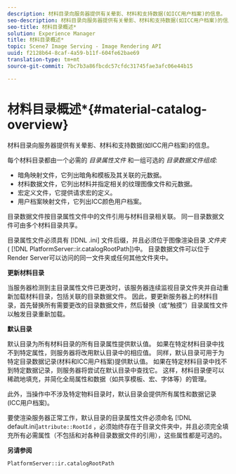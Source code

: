 ```yaml
---
description: 材料目录向服务器提供有关晕影、材料和支持数据(如ICC用户档案)的信息。
seo-description: 材料目录向服务器提供有关晕影、材料和支持数据(如ICC用户档案)的信息。
seo-title: 材料目录概述*
solution: Experience Manager
title: 材料目录概述*
topic: Scene7 Image Serving - Image Rendering API
uuid: f2128b64-8caf-4a59-b11f-604fe62bae69
translation-type: tm+mt
source-git-commit: 7bc7b3a86fbcdc57cfdc31745fae3afc06e44b15

---
```



# 材料目录概述*{#material-catalog-overview}

材料目录向服务器提供有关晕影、材料和支持数据(如ICC用户档案)的信息。

每个材料目录都由一个必需的 *目录属性文件* 和一组可选的 *目录数据文件组成*:

* 暗角映射文件，它列出暗角和模板及其关联的元数据。
* 材料数据文件，它列出材料并指定相关的纹理图像文件和元数据。
* 宏定义文件，它提供请求宏的定义。
* 用户档案映射文件，它列出ICC颜色用户档案。

目录数据文件按目录属性文件中的文件引用与材料目录相关联。 同一目录数据文件可由多个材料目录共享。

目录属性文件必须具有 [!DNL .ini] 文件后缀，并且必须位于图像渲染目录 *文件夹* ( [!DNL PlatformServer::ir.catalogRootPath])中。 目录数据文件可以位于Render Server可以访问的同一文件夹或任何其他文件夹中。

**更新材料目录**

当服务器检测到主目录属性文件已更改时，该服务器连续监视目录文件夹并自动重新加载材料目录，包括关联的目录数据文件。 因此，要更新服务器上的材料目录，首先替换所有需要更改的目录数据文件，然后替换（或“触摸”）目录属性文件以触发目录重新加载。

**默认目录**

默认目录为所有材料目录的所有目录属性提供默认值。 如果在特定材料目录中找不到特定属性，则服务器将改用默认目录中的相应值。 同样，默认目录可用于为特定目录数据记录(材料和ICC用户档案)提供默认值。 如果在特定材料目录中找不到特定数据记录，则服务器将尝试在默认目录中查找它。 这样，材料目录便可以稀疏地填充，并简化全局属性和数据（如共享模板、宏、字体等）的管理。

此外，当操作中不涉及特定物料目录时，默认目录会提供所有属性和数据记录(ICC用户档案)。

要使渲染服务器正常工作，默认目录的目录属性文件必须命名 [!DNL default.ini]`attribute::RootId` ，必须始终存在于目录文件夹中，并且必须完全填充所有必需属性（不包括和对各种目录数据文件的引用），这些属性都是可选的。

**另请参阅**

`PlatformServer::ir.catalogRootPath`
